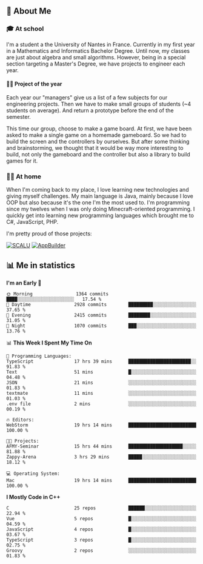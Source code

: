 ## 👀 About Me

### 🎓 At school

I'm a student a the University of Nantes in France. Currently in my first year in a Mathematics and Informatics Bachelor Degree. Until now, my classes are just about algebra and small algorithms. However, being in a special section targeting a Master's Degree, we have projects to engineer each year. 

#### 🔧🔬 Project of the year

Each year our "managers" give us a list of a few subjects for our engineering projects. Then we have to make small groups of students (~4 students on average). And return a prototype before the end of the semester.

This time our group, choose to make a game board. At first, we have been asked to make a single game on a homemade gameboard. So we had to build the screen and the controllers by ourselves. 
But after some thinking and brainstorming, we thought that it would be way more interesting to build, not only the gameboard and the controller but also a library to build games for it.

### 👨‍💻 At home

When I'm coming back to my place, I love learning new technologies and giving myself challenges. My main language is Java, mainly because I love OOP but also because it's the one I'm the most used to. I'm programming since my twelves when I was only doing Minecraft-oriented programming.  I quickly get into learning new programming languages which brought me to C#, JavaScript, PHP. 

I'm pretty proud of those projects:

[![SCALU](https://github-readme-stats.vercel.app/api/pin?username=renardfute&repo=SCALU)](https://github.com/renardfute/scalu)
[![AppBuilder](https://github-readme-stats.vercel.app/api/pin?username=pulsedev2&repo=AppBuilder)](https://github.com/pulsedev2/AppBuilder)

## 📊 Me in statistics
<!--START_SECTION:waka-->
**I'm an Early 🐤** 

```text
🌞 Morning                1364 commits        ████░░░░░░░░░░░░░░░░░░░░░   17.54 % 
🌆 Daytime                2928 commits        █████████░░░░░░░░░░░░░░░░   37.65 % 
🌃 Evening                2415 commits        ████████░░░░░░░░░░░░░░░░░   31.05 % 
🌙 Night                  1070 commits        ███░░░░░░░░░░░░░░░░░░░░░░   13.76 % 
```


📊 **This Week I Spent My Time On** 

```text
💬 Programming Languages: 
TypeScript               17 hrs 39 mins      ███████████████████████░░   91.83 % 
Text                     51 mins             █░░░░░░░░░░░░░░░░░░░░░░░░   04.48 % 
JSON                     21 mins             ░░░░░░░░░░░░░░░░░░░░░░░░░   01.83 % 
textmate                 11 mins             ░░░░░░░░░░░░░░░░░░░░░░░░░   01.03 % 
.env file                2 mins              ░░░░░░░░░░░░░░░░░░░░░░░░░   00.19 % 

🔥 Editors: 
WebStorm                 19 hrs 14 mins      █████████████████████████   100.00 % 

🐱‍💻 Projects: 
AFMY-Seminar             15 hrs 44 mins      ████████████████████░░░░░   81.88 % 
Zappy-Arena              3 hrs 29 mins       █████░░░░░░░░░░░░░░░░░░░░   18.12 % 

💻 Operating System: 
Mac                      19 hrs 14 mins      █████████████████████████   100.00 % 
```

**I Mostly Code in C++** 

```text
C                        25 repos            ██████░░░░░░░░░░░░░░░░░░░   22.94 % 
Vue                      5 repos             █░░░░░░░░░░░░░░░░░░░░░░░░   04.59 % 
JavaScript               4 repos             █░░░░░░░░░░░░░░░░░░░░░░░░   03.67 % 
TypeScript               3 repos             █░░░░░░░░░░░░░░░░░░░░░░░░   02.75 % 
Groovy                   2 repos             ░░░░░░░░░░░░░░░░░░░░░░░░░   01.83 % 
```




<!--END_SECTION:waka-->
